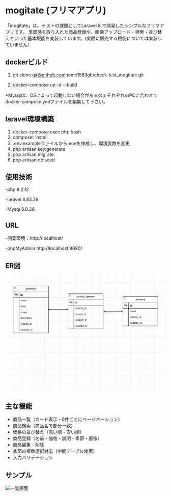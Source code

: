 # mogitate (フリマアプリ)

「mogitate」は、テストの課題としてLaravel 8 で開発したシンプルなフリマアプリです。
季節感を取り入れた商品登録や、画像アップロード・検索・並び替えといった基本機能を実装しています。(実際に販売する機能については実装していません)

## dockerビルド

1. git clone git@github.com:tomo1583gh/check-test_mogitate.git

2. docker-compose up -d --build

*Mysqlは、OSによって起動しない場合があるのでそれぞれのPCに合わせてdocker-compose.ymlファイルを編集して下さい。

## laravel環境構築

1. docker-compose exec php bash
2. composer install
3. .env.exampleファイルから.envを作成し、環境変数を変更
4. php artisan key:generate
5. php artisan migrate
6. php artisan db:seed

## 使用技術

-php 8.2.12

-laravel 8.83.29

-Mysqi 8.0.26

## URL

-開発環境：http://localhost/

-phpMyAdmin:http://localhost:8080/

## ER図

![ER図](public/images/ER.png)

## 主な機能

- 商品一覧（カード表示・6件ごとにページネーション）
- 商品検索（商品名で部分一致）
- 価格の並び替え（高い順・安い順）
- 商品登録（名前・価格・説明・季節・画像）
- 商品編集・削除
- 季節の複数選択対応（中間テーブル使用）
- 入力バリデーション

## サンプル

![一覧画面](public/imegas/mogitate-product.png)